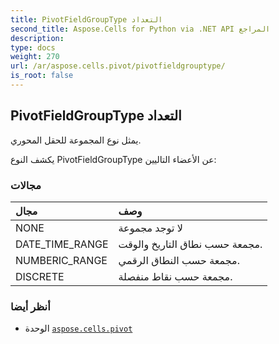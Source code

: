 ```yaml
---
title: PivotFieldGroupType التعداد
second_title: Aspose.Cells for Python via .NET API المراجع
description:
type: docs
weight: 270
url: /ar/aspose.cells.pivot/pivotfieldgrouptype/
is_root: false
---
```

##  PivotFieldGroupType التعداد
يمثل نوع المجموعة للحقل المحوري.



يكشف النوع PivotFieldGroupType عن الأعضاء التاليين:

###  مجالات
| مجال| وصف|
| :- | :- |
| NONE | لا توجد مجموعة|
| DATE_TIME_RANGE | مجمعة حسب نطاق التاريخ والوقت.|
| NUMBERIC_RANGE | مجمعة حسب النطاق الرقمي.|
| DISCRETE | مجمعة حسب نقاط منفصلة.|



###  أنظر أيضا
* الوحدة [`aspose.cells.pivot`](..)
